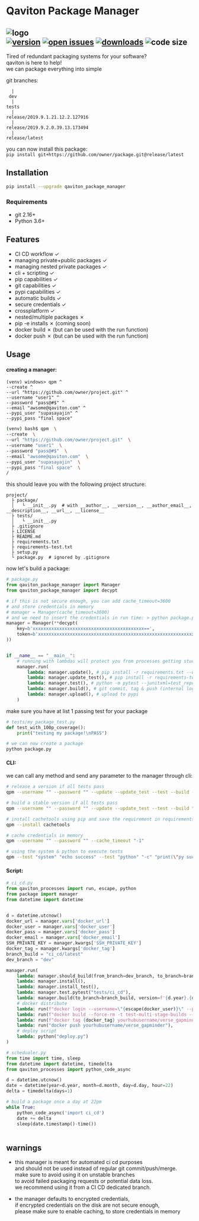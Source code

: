 # Qaviton Package Manager
![logo](https://www.qaviton.com/wp-content/uploads/logo-svg.svg)  
[![version](https://img.shields.io/pypi/v/qaviton_package_manager.svg)](https://pypi.python.org/pypi)
[![open issues](https://img.shields.io/github/issues/qaviton/qaviton_package_manager)](https://github/issues-raw/qaviton/qaviton_package_manager)
[![downloads](https://img.shields.io/pypi/dm/qaviton_package_manager.svg)](https://pypi.python.org/pypi)
![code size](https://img.shields.io/github/languages/code-size/qaviton/qaviton_package_manager)
-------------------------  
  
Tired of redundant packaging systems for your software?  
qaviton is here to help!  
we can package everything into simple  
  
git branches:  
```
  |
 dev
  |
tests
  |  
release/2019.9.1.21.12.2.127916      
  |
release/2019.9.2.0.39.13.173494     
  |
release/latest
```  
you can now install this package:  
```pip install git+https://github.com/owner/package.git@release/latest```  
  
## Installation  
```sh  
pip install --upgrade qaviton_package_manager
```  

### Requirements
- git 2.16+  
- Python 3.6+  
  
## Features  
* CI CD workflow ✓  
* managing private+public packages ✓  
* managing nested private packages ✓  
* cli + scripting ✓  
* pip capabilities ✓  
* git capabilities ✓  
* pypi capabilities ✓  
* automatic builds ✓  
* secure credentials ✓  
* crossplatform ✓  
* nested/multiple packages ✗  
* pip -e installs ✗ (coming soon)  
* docker build ✗ (but can be used with the run function)  
* docker push ✗ (but can be used with the run function)  
  
## Usage  
  
#### creating a manager:  
```
(venv) windows> qpm ^
--create ^
--url "https://github.com/owner/project.git" ^
--username "user1" ^
--password "pass@#$" ^
--email "awsome@qaviton.com" ^
--pypi_user "supasayajin" ^
--pypi_pass "final space" 
```  
```bash
(venv) bash$ qpm  \
--create  \
--url "https://github.com/owner/project.git"  \
--username "user1"  \
--password "pass@#$"  \
--email "awsome@qaviton.com"  \
--pypi_user "supasayajin"  \
--pypi_pass "final space"  \
/
```  
this should leave you with the following project structure:
```
project/
  ├ package/
  │   └ __init__.py  # with __author__, __version__, __author_email__, __description__, __url__, __license__
  ├ tests/
  │   └ __init__.py
  ├ .gitignore
  ├ LICENSE 
  ├ README.md
  ├ requirements.txt
  ├ requirements-test.txt
  ├ setup.py
  └ package.py  # ignored by .gitignore
```
now let's build a package:  
```python
# package.py
from qaviton_package_manager import Manager
from qaviton_package_manager import decypt

# if this is not secure enough, you can add cache_timeout=3600 
# and store credentials in memory
# manager = Manager(cache_timeout=3600)  
# and we need to insert the credentials in run time: > python package.py --username "x"  --password "z"
manager = Manager(**decypt(
    key=b'xxxxxxxxxxxxxxxxxxxxxxxxxxxxxxxxxxxxxxxxxx==',
    token=b'xxxxxxxxxxxxxxxxxxxxxxxxxxxxxxxxxxxxxxxxxxxxxxxxxxxxxxxxxxxxxxxxxxxxxxxxxxxxxxxxxxxxxxxxxxxxxxxxxxxxxxxxxxxxxxxxxxxxxxxxxxxxxxxxxx==',
))


if __name__ == "__main__":
    # running with lambdas will protect you from processes getting stuck
    manager.run(
        lambda: manager.update(), # pip install -r requirements.txt --upgrade
        lambda: manager.update_test(), # pip install -r requirements-test.txt --upgrade
        lambda: manager.test(), # python -m pytest --junitxml=test_report.xml tests
        lambda: manager.build(), # git commit, tag & push (internal logic is more complicated)
        lambda: manager.upload(), # upload to pypi
    )

```  
make sure you have at list 1 passing test for your package 
```python
# tests/my_package_test.py
def test_with_100p_coverage():
    print("testing my package!\nPASS")
```
```bash
# we can now create a package
python package.py
```  
  
#### CLI:  
we can call any method and send any parameter to the manager through cli:
```bash
# release a version if all tests pass
qpm --username "" --password "" --update --update_test --test --build --upload

# build a stable version if all tests pass
qpm --username "" --password "" --update --update_test --test --build "stable/latest"

# install cachetools using pip and save the requirement in requirements.txt
qpm --install cachetools

# cache credentials in memory
qpm --username "" --password "" --cache_timeout "-1"

# using the system & python to execute tests
qpm --test "system" "echo success" --test "python" "-c" "print(\"py success\");"
```  
  
#### Script:  
```python
# ci_cd.py
from qaviton_processes import run, escape, python
from package import manager
from datetime import datetime


d = datetime.utcnow()
docker_url = manager.vars['docker_url']
docker_user = manager.vars['docker_user']
docker_pass = manager.vars['docker_pass']
docker_email = manager.vars['docker_email']
SSH_PRIVATE_KEY = manager.kwargs['SSH_PRIVATE_KEY']
docker_tag = manager.kwargs['docker_tag']
branch_build = "ci_cd/latest"
dev_branch = "dev"

manager.run(
    lambda: manager.should_build(from_branch=dev_branch, to_branch=branch_build),
    lambda: manager.install(),
    lambda: manager.install_test(),
    lambda: manager.test.pytest("tests/ci_cd"),
    lambda: manager.build(to_branch=branch_build, version=f'{d.year}.{d.month}.{d.day}'),
    # docker distribute
    lambda: run(f"docker login --username=\"{escape(docker_user)}\" --password=\"{escape(docker_pass)}\" --email=\"{escape(docker_email)}\" \"{escape(docker_url)}\""),
    lambda: run(f"docker build --force-rm -t test-multi-stage-builds --build-arg SSH_PRIVATE_KEY=\"{escape(SSH_PRIVATE_KEY)}\" ."),
    lambda: run(f"docker tag {docker_tag} yourhubusername/verse_gapminder:firsttry"),
    lambda: run("docker push yourhubusername/verse_gapminder"),
    # deploy script
    lambda: python("deploy.py")    
)
```
```python
# schedualer.py
from time import time, sleep
from datetime import datetime, timedelta
from qaviton_processes import python_code_async

d = datetime.utcnow()
date = datetime(year=d.year, month=d.month, day=d.day, hour=22)
delta = timedelta(days=1)

# build a package once a day at 22pm
while True:
    python_code_async('import ci_cd')
    date += delta
    sleep(date.timestamp()-time())
    
```  
  
  
## warnings  
* this manager is meant for automated ci cd purposes  
and should not be used instead of regular git commit/push/merge.  
make sure to avoid using it on unstable branches  
to avoid failed packaging requests or potential data loss.  
we recommend using it from a CI CD dedicated branch.  
  
* the manager defaults to encrypted credentials,  
if encrypted credentials on the disk are not secure enough,  
please make sure to enable caching, to store credentials in memory  
